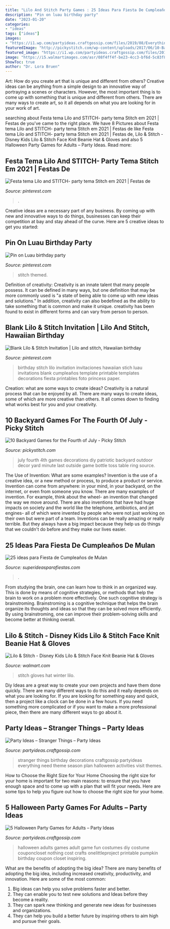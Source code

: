 ```yaml
---
title: "Lilo And Stitch Party Games : 25 Ideas Para Fiesta De Cumpleaños De Mulan"
description: "Pin on luau birthday party"
date: "2023-01-20"
categories:
- "ideas"
tags: ["ideas"]
images:
- "https://i1.wp.com/partyideas.craftgossip.com/files/2019/08/Everything-You-Need-To-Plan-Your-Stranger-Things-Party.png?fit=600%2C900&amp;ssl=1"
featuredImage: "http://pickystitch.com/wp-content/uploads/2017/06/10-Backyard-Games-for-the-Fourth-of-July2.jpg"
featured_image: "https://i1.wp.com/partyideas.craftgossip.com/files/2019/08/Everything-You-Need-To-Plan-Your-Stranger-Things-Party.png?fit=600%2C900&amp;ssl=1"
image: "https://i5.walmartimages.com/asr/08f4ff4f-be23-4cc3-bf6d-5c83f849ede9.27639ab27f246b7304faeee608e91754.jpeg"
ShowToc: true
author: "Dr. Lora Bruen"
---
```



Art: How do you create art that is unique and different from others?
Creative ideas can be anything from a simple design to an innovative way of portraying a scenes or characters. However, the most important thing is to come up with something that is unique and different from others. There are many ways to create art, so it all depends on what you are looking for in your work of art.

	

		
searching about Festa tema Lilo and STITCH- party tema Stitch em 2021 | Festas de you've came to the right place. We have 8 Pictures about Festa tema Lilo and STITCH- party tema Stitch em 2021 | Festas de like Festa tema Lilo and STITCH- party tema Stitch em 2021 | Festas de, Lilo &amp; Stitch - Disney Kids Lilo &amp; Stitch Face Knit Beanie Hat &amp; Gloves and also 5 Halloween Party Games for Adults – Party Ideas. Read more:
		
    
## Festa Tema Lilo And STITCH- Party Tema Stitch Em 2021 | Festas De

<img loading=lazy src="https://i.pinimg.com/736x/d7/6f/a9/d76fa9bf23e0ec4375107f6304297d65.jpg" onerror="this.onerror=null;this.src='https://tse3.mm.bing.net/th?id=OIP.X_B3Ml5NAm0VgzBhSrccGwHaJI&amp;pid=15.1';" alt="Festa tema Lilo and STITCH- party tema Stitch em 2021 | Festas de">

_Source: pinterest.com_

>. 

	

Creative ideas are a necessary part of any business. By coming up with new and innovative ways to do things, businesses can keep their competition at bay and stay ahead of the curve. Here are 5 creative ideas to get you started:

    
## Pin On Luau Birthday Party

<img loading=lazy src="https://i.pinimg.com/736x/59/30/e3/5930e39cf77da7705df971b21faf2f12.jpg" onerror="this.onerror=null;this.src='https://tse2.mm.bing.net/th?id=OIP.gOJYBJrInnwpvyPfbUHFEAHaF4&amp;pid=15.1';" alt="Pin on Luau birthday party">

_Source: pinterest.com_

>stitch themed. 

	

Definition of creativity:
Creativity is an innate talent that many people possess. It can be defined in many ways, but one definition that may be more commonly used is "a state of being able to come up with new ideas and solutions." In addition, creativity can also bedefined as the ability to take something that is common and make it unique. creativity has been found to exist in different forms and can vary from person to person.

    
## Blank Lilo &amp; Stitch Invitation | Lilo And Stitch, Hawaiian Birthday

<img loading=lazy src="https://i.pinimg.com/736x/6d/ac/fe/6dacfe889f5b2049d54cc42ea8573cee.jpg" onerror="this.onerror=null;this.src='https://tse2.mm.bing.net/th?id=OIP.BqD0m_tTRqDwa2aoi4cB6AHaKf&amp;pid=15.1';" alt="Blank Lilo &amp; Stitch Invitation | Lilo and stitch, Hawaiian birthday">

_Source: pinterest.com_

>birthday stitch lilo invitation invitaciones hawaiian stich luau invitations blank cumpleaños template printable templates decorations fiesta printables foto princess paper. 

	

Creation: what are some ways to create ideas?
Creativity is a natural process that can be enjoyed by all. There are many ways to create ideas, some of which are more creative than others. It all comes down to finding what works best for you and your creativity.

    
## 10 Backyard Games For The Fourth Of July - Picky Stitch

<img loading=lazy src="http://pickystitch.com/wp-content/uploads/2017/06/10-Backyard-Games-for-the-Fourth-of-July2.jpg" onerror="this.onerror=null;this.src='https://tse3.mm.bing.net/th?id=OIP.72OVRYrg4BoSXd9MHOrZUgHaKz&amp;pid=15.1';" alt="10 Backyard Games for the Fourth of July - Picky Stitch">

_Source: pickystitch.com_

>july fourth 4th games decorations diy patriotic backyard outdoor decor yard minute last outside game bottle toss table ring source. 

	

The Use of Invention: What are some examples?
Invention is the use of a creative idea, or a new method or process, to produce a product or service. Invention can come from anywhere: in your mind, in your backyard, on the internet, or even from someone you know. 
There are many examples of invention. For example, think about the wheel- an invention that changed the way we move around. There are also inventions that have had huge impacts on society and the world like the telephone, antibiotics, and jet engines- all of which were invented by people who were not just working on their own but were part of a team. 
Inventions can be really amazing or really terrible. But they always have a big impact because they help us do things that we couldn't do before and they make our lives easier.

    
## 25 Ideas Para Fiesta De Cumpleaños De Mulan

<img loading=lazy src="https://1.bp.blogspot.com/-_tdoeG4XbyQ/XwuWXKMe52I/AAAAAAAA1gI/tJggue0lkigHyn5ibiH1SG336Oo55uhrgCLcBGAsYHQ/s1600/ideas-decoracion-fiesta-mulan-cumpleanos-40.jpg" onerror="this.onerror=null;this.src='https://tse1.mm.bing.net/th?id=OIP.wPJCmGdZJFpWQvJ86OivfgHaJQ&amp;pid=15.1';" alt="25 ideas para Fiesta de Cumpleaños de Mulan">

_Source: superideasparafiestas.com_

>. 

	

From studying the brain, one can learn how to think in an organized way. This is done by means of cognitive strategies, or methods that help the brain to work on a problem more effectively. One such cognitive strategy is brainstroming. Brainstroming is a cognitive technique that helps the brain organize its thoughts and ideas so that they can be solved more efficiently. By using brainstroming, one can improve their problem-solving skills and become better at thinking overall.

    
## Lilo &amp; Stitch - Disney Kids Lilo &amp; Stitch Face Knit Beanie Hat &amp; Gloves

<img loading=lazy src="https://i5.walmartimages.com/asr/08f4ff4f-be23-4cc3-bf6d-5c83f849ede9.27639ab27f246b7304faeee608e91754.jpeg" onerror="this.onerror=null;this.src='https://tse4.mm.bing.net/th?id=OIP.VzR7S1JX8KVElCSNMHZDgQHaJ4&amp;pid=15.1';" alt="Lilo &amp; Stitch - Disney Kids Lilo &amp; Stitch Face Knit Beanie Hat &amp; Gloves">

_Source: walmart.com_

>stitch gloves hat winter lilo. 

	

Diy Ideas are a great way to create your own projects and have them done quickly. There are many different ways to do this and it really depends on what you are looking for. If you are looking for something easy and quick, then a project like a clock can be done in a few hours. If you need something more complicated or if you want to make a more professional piece, then there are many different ways to go about it.

    
## Party Ideas – Stranger Things – Party Ideas

<img loading=lazy src="https://i1.wp.com/partyideas.craftgossip.com/files/2019/08/Everything-You-Need-To-Plan-Your-Stranger-Things-Party.png?fit=600%2C900&amp;ssl=1" onerror="this.onerror=null;this.src='https://tse3.mm.bing.net/th?id=OIP.KnMAEhWz0dHUUScIkz1oBQHaLH&amp;pid=15.1';" alt="Party Ideas – Stranger Things – Party Ideas">

_Source: partyideas.craftgossip.com_

>stranger things birthday decorations craftgossip partyideas everything need theme season plan halloween activities visit themes. 

	

How to Choose the Right Size for Your Home
Choosing the right size for your home is important for two main reasons: to ensure that you have enough space and to come up with a plan that will fit your needs. Here are some tips to help you figure out how to choose the right size for your home.

    
## 5 Halloween Party Games For Adults – Party Ideas

<img loading=lazy src="https://i1.wp.com/partyideas.craftgossip.com/files/2015/10/halloween-party-games-for-adults.jpg?fit=400%2C604&amp;ssl=1" onerror="this.onerror=null;this.src='https://tse2.mm.bing.net/th?id=OIP.Av2PHQtiSp8cFcOIPChPrgHaLL&amp;pid=15.1';" alt="5 Halloween Party Games for Adults – Party Ideas">

_Source: partyideas.craftgossip.com_

>halloween adults games adult game fun costumes diy costume couponcloset nothing cost crafts onelittleproject printable pumpkin birthday coupon closet inspiring. 

	

What are the benefits of adopting the big idea?
There are many benefits of adopting the big idea, including increased creativity, productivity, and innovation. Here are some of the most common: 
1. Big ideas can help you solve problems faster and better.
2. They can enable you to test new solutions and Ideas before they become a reality. 
3. They can spark new thinking and generate new ideas for businesses and organizations. 
4. They can help you build a better future by inspiring others to aim high and pursue their goals.

